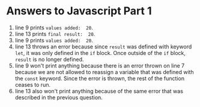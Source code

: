 # Answers to Javascript Part 1
1. line 9 prints `values added:  20`.
2. line 13 prints `final result:  20`.
3. line 9 prints `values added:  20`.
4. line 13 throws an error because since `result` was defined with keyword `let`, it was only defined in the `if` block. Once outside of the `if` block, `result` is no longer defined.
5. line 9 won't print anything because there is an error thrown on line 7 because we are not allowed to reassign a variable that was defined with the `const` keyword. Since the error is thrown, the rest of the function ceases to run.
6. line 13 also won't print anything because of the same error that was described in the previous question.